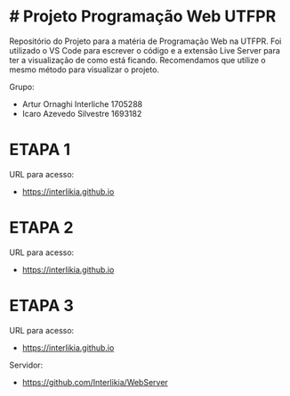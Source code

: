 # #  Projeto Programação Web UTFPR

Repositório do Projeto para a matéria de Programação Web na UTFPR.
Foi utilizado o VS Code para escrever o código e a extensão Live Server para ter a visualização de como está ficando. Recomendamos que utilize o mesmo método para visualizar o projeto.

Grupo: 
- Artur Ornaghi Interliche 1705288
- Icaro Azevedo Silvestre 1693182


# ETAPA 1
URL para acesso: 
- https://interlikia.github.io

# ETAPA 2
URL para acesso:
- https://interlikia.github.io

# ETAPA 3
URL para acesso:
- https://interlikia.github.io

Servidor:
- https://github.com/Interlikia/WebServer
